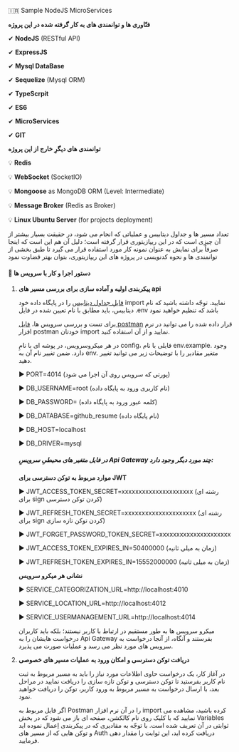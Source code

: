 🇮🇷 Sample NodeJS MicroServices

**فنّاوری ها و توانمندی های به کار گرفته شده در این پروژه**

✔ **NodeJS** (RESTful API)

✔ **ExpressJS**

✔ **Mysql DataBase**

✔ **Sequelize** (Mysql ORM)

✔ **TypeScrpit**

✔ **ES6**

✔ **MicroServices**

✔ **GIT**

**توانمندی های دیگرِ خارج از این پروژه**

💡 **Redis**

💡 **WebSocket** (SocketIO)

💡 **Mongoose** as MongoDB ORM (Level: Intermediate)

💡 **Message Broker** (Redis as Broker)

💡 **Linux Ubuntu Server** (for projects deployment)

تعداد مسیر ها و جداول دیتابیس و عملیاتی که انجام می شود، در حقیقت بسیار بیشتر از آن چیزی است که در این ریپازیتوری قرار گرفته است؛ دلیل آن هم این است که اینجا صرفاً برای نمایش به عنوان نمونه کار مورد استفاده قرار می گیرد تا طبق بخشی از توانمندی ها و نحوه کدنویسی در پروژه های این ریپازیتوری، بتوان بهتر قضاوت نمود

#### 🔻 دستور اجرا و کار با سرویس ها

1. **پیکربندی اولیه و آماده سازی برای بررسی مسیر های api**

   [فایلِ جداول دیتابیس](github_resume.sql) را در پایگاه داده خود import نمایید. توجّه داشته باشید که نام دیتابیس، باید مطابق با نام تعیین شده در فایل .env باشد که تنظیم خواهید نمود

   برای تست و بررسی سرویس ها، [فایل postman](Github%20Resume.postman-v2.1_collection.json) قرار داده شده را می توانید در نرم افزار postman خودتان import نمایید و از آن استفاده کنید.

   در هر میکروسرویس، در پوشه ای با نامِ config، فایلی با نام env.example. وجود دارد. ضمن تغییر نام آن به env. متغیر مقادیر را با توضیحات زیر می توانید تغییر دهید.

   ▶ PORT=4014 (پورتی که سرویس روی آن اجرا می شود)

   ▶ DB_USERNAME=root (نام کاربری ورود به پایگاه داده)

   ▶ DB_PASSWORD= (کلمه عبور ورود به پایگاه داده)

   ▶ DB_DATABASE=github_resume (نام پایگاه داده)

   ▶ DB_HOST=localhost

   ▶ DB_DRIVER=mysql

   ##### در فایل متغیر های محیطیِ سرویسِ Api Gateway چند مورد دیگر وجود دارد:

   **موارد مربوط به توکن دسترسی برای JWT**

   ▶ JWT_ACCESS_TOKEN_SECRET=xxxxxxxxxxxxxxxxxxxxx (رشته ای برای sign کردن توکن دسترسی)

   ▶ JWT_REFRESH_TOKEN_SECRET=xxxxxxxxxxxxxxxxxxxxx (رشته ای برای sign کردن توکن تازه سازی)

   ▶ JWT_FORGET_PASSWORD_TOKEN_SECRET=xxxxxxxxxxxxxxxxxxxxx

   ▶ JWT_ACCESS_TOKEN_EXPIRES_IN=50400000 (زمان به میلی ثانیه)

   ▶ JWT_REFRESH_TOKEN_EXPIRES_IN=15552000000 (زمان به میلی ثانیه)

   **نشانی هر میکرو سرویس**

   ▶ SERVICE_CATEGORIZATION_URL=http://localhost:4010

   ▶ SERVICE_LOCATION_URL=http://localhost:4012

   ▶ SERVICE_USERMANAGEMENT_URL=http://localhost:4014

   میکرو سرویس ها به طور مستقیم در ارتباط با کاربر نیستند؛ بلکه باید کاربران درخواست هایشان را به Api Gateway بفرستند و آنگاه، از آنجا درخواست به سرویس های مورد نظر می رسد و عملیات صورت می پذیرد.

2. **دریافت توکن دسترسی و امکان ورود به عملیات مسیر های خصوصی**

   در آغاز کار، یک درخواست حاوی اطلاعات مورد نیاز را باید به مسیر مربوط به ثبت نام کاربر بفرستید تا توکن دسترسی و توکن تازه سازی را دریافت نمایید
   در مراحل بعد، با ارسال درخواست به مسیر مربوط به ورود کاربر، توکن را دریافت خواهید نمود.

   اگر فایل مربوط به Postman را در آن نرم افزار import کرده باشید، مشاهده می نمایید که با کلیک روی نام کالکشن، صفحه ای باز می شود که در بخش Variables ثوابتی در آن تعریف شده است.
   با توجّه به مقادیری که در پیکربندی اِعمال نموده اید و توکن هایی که از مسیر های Auth دریافت کرده اید، این ثوابت را مقدار دهی فرمایید.
